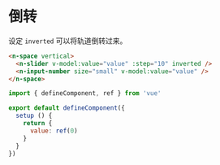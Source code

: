 # 倒转

设定 `inverted` 可以将轨道倒转过来。

```html
<n-space vertical>
  <n-slider v-model:value="value" :step="10" inverted />
  <n-input-number size="small" v-model:value="value" />
</n-space>
```

```js
import { defineComponent, ref } from 'vue'

export default defineComponent({
  setup () {
    return {
      value: ref(0)
    }
  }
})
```
